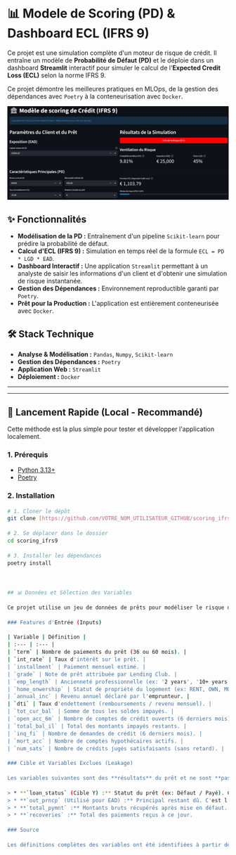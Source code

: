 # 📊 Modele de Scoring (PD) & Dashboard ECL (IFRS 9)

Ce projet est une simulation complète d'un moteur de risque de crédit. Il entraîne un modèle de **Probabilité de Défaut (PD)** et le déploie dans un dashboard **Streamlit** interactif pour simuler le calcul de l'**Expected Credit Loss (ECL)** selon la norme IFRS 9.

Ce projet démontre les meilleures pratiques en MLOps, de la gestion des dépendances avec `Poetry` à la conteneurisation avec `Docker`.

![Aperçu du Dashboard](scoring_app.png)

## ✨ Fonctionnalités

* **Modélisation de la PD :** Entraînement d'un pipeline `Scikit-learn` pour prédire la probabilité de défaut.
* **Calcul d'ECL (IFRS 9) :** Simulation en temps réel de la formule `ECL = PD * LGD * EAD`.
* **Dashboard Interactif :** Une application `Streamlit` permettant à un analyste de saisir les informations d'un client et d'obtenir une simulation de risque instantanée.
* **Gestion des Dépendances :** Environnement reproductible garanti par `Poetry`.
* **Prêt pour la Production :** L'application est entièrement conteneurisée avec `Docker`.

## 🛠️ Stack Technique

* **Analyse & Modélisation :** `Pandas`, `Numpy`, `Scikit-learn`
* **Gestion des Dépendances :** `Poetry`
* **Application Web :** `Streamlit`
* **Déploiement :** `Docker`

---
---

## 🚀 Lancement Rapide (Local - Recommandé)

Cette méthode est la plus simple pour tester et développer l'application localement.

### 1. Prérequis

* [Python 3.13+](https://www.python.org/)
* [Poetry](https://python-poetry.org/docs/#installation)

### 2. Installation

```bash
# 1. Cloner le dépôt
git clone [https://github.com/VOTRE_NOM_UTILISATEUR_GITHUB/scoring_ifrs9.git](https://github.com/VOTRE_NOM_UTILISATEUR_GITHUB/scoring_ifrs9.git)

# 2. Se déplacer dans le dossier
cd scoring_ifrs9

# 3. Installer les dépendances
poetry install



## 📊 Données et Sélection des Variables

Ce projet utilise un jeu de données de prêts pour modéliser le risque de défaut. Les variables clés utilisées pour l'entraînement du modèle (les *features*) sont les suivantes :

### Features d'Entrée (Inputs)

| Variable | Définition |
| :--- | :--- |
| `term` | Nombre de paiements du prêt (36 ou 60 mois). |
| `int_rate` | Taux d'intérêt sur le prêt. |
| `installment` | Paiement mensuel estimé. |
| `grade` | Note de prêt attribuée par Lending Club. |
| `emp_length` | Ancienneté professionnelle (ex: '2 years', '10+ years'). |
| `home_onwership` | Statut de propriété du logement (ex: RENT, OWN, MORTGAGE). |
| `annual_inc` | Revenu annuel déclaré par l'emprunteur. |
| `dti` | Taux d'endettement (remboursements / revenu mensuel). |
| `tot_cur_bal` | Somme de tous les soldes impayés. |
| `open_acc_6m` | Nombre de comptes de crédit ouverts (6 derniers mois). |
| `total_bal_il` | Total des montants impayés restants. |
| `inq_fi` | Nombre de demandes de crédit (6 derniers mois). |
| `mort_acc` | Nombre de comptes hypothécaires actifs. |
| `num_sats` | Nombre de crédits jugés satisfaisants (sans retard). |

### Cible et Variables Exclues (Leakage)

Les variables suivantes sont des **résultats** du prêt et ne sont **pas** utilisées comme *features* pour entraîner le modèle de PD, afin d'éviter les fuites de données :

> * **`loan_status` (Cible Y) :** Statut du prêt (ex: Défaut / Payé). C'est la variable que nous cherchons à prédire.
> * **`out_prncp` (Utilisé pour EAD) :** Principal restant dû. C'est l'Exposition au Défaut, pas une feature.
> * **`total_pymnt` :** Montants bruts récupérés après mise en défaut.
> * **`recoveries` :** Total des paiements reçus à ce jour.

### Source

Les définitions complètes des variables ont été identifiées à partir de [cette référence RStudio](https://rstudio-pubs-static.s3.amazonaws.com/290261_676d9bb194ae4c9882f599e7c0a808f2.html).
